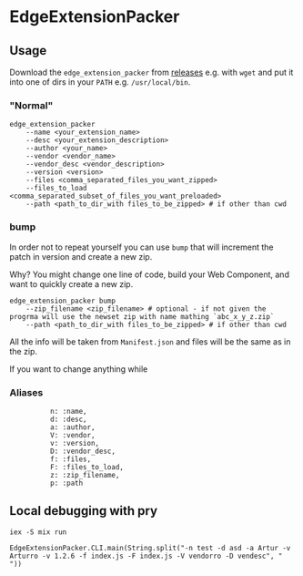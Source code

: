 # EdgeExtensionPacker

## Usage

Download the `edge_extension_packer` from [releases](https://github.com/Vulwsztyn/edge-extension-packer/releases) 
e.g. with `wget` and put it into one of dirs in your `PATH` e.g. `/usr/local/bin`.

### "Normal"

```
edge_extension_packer 
    --name <your_extension_name> 
    --desc <your_extension_description> 
    --author <your_name> 
    --vendor <vendor_name> 
    --vendor_desc <vendor_description> 
    --version <version> 
    --files <comma_separated_files_you_want_zipped> 
    --files_to_load <comma_separated_subset_of_files_you_want_preloaded> 
    --path <path_to_dir_with files_to_be_zipped> # if other than cwd
```

### bump
In order not to repeat yourself you can use `bump` that will increment the patch in version and create a new zip.

Why? You might change one line of code, build your Web Component, and want to quickly create a new zip.


```
edge_extension_packer bump 
    --zip_filename <zip_filename> # optional - if not given the progrma will use the newset zip with name mathing `abc_x_y_z.zip`
    --path <path_to_dir_with files_to_be_zipped> # if other than cwd
```

All the info will be taken from `Manifest.json` and files will be the same as in the zip.

If you want to change anything while 

### Aliases

```
          n: :name,
          d: :desc,
          a: :author,
          V: :vendor,
          v: :version,
          D: :vendor_desc,
          f: :files,
          F: :files_to_load,
          z: :zip_filename,
          p: :path

```

## Local debugging with pry

`iex -S mix run`

`EdgeExtensionPacker.CLI.main(String.split("-n test -d asd -a Artur -v Arturro -v 1.2.6 -f index.js -F index.js -V vendorro -D vendesc", " "))`
